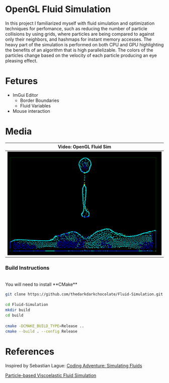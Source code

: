# OpenGL Fluid Simulation 

In this project I familiarized myself with fluid simulation and optimization techniques for perfomance, such as reducing the number of particle collisions by using grids, where particles are being compared to against only their neighbors, and hashmaps for instant memory accesses. The heavy part of the simulation is performed on both CPU and GPU highlighting the benefits of an algorithm that is high parallelizable. The colors of the particles change based on the velocity of each particle producing an eye pleasing effect.

#
# Fetures
* ImGui Editor
    * Border Boundaries
    * Fluid Variables
* Mouse interaction
# Media
| Video: OpenGL Fluid Sim |
|:-:|
|[![Image1](images/image.png)](https://youtu.be/o_MiktU0-7I)



### Build Instructions
<br>
You will need to install **CMake**

```bash
git clone https://github.com/thedarkdarkchocolate/Fluid-Simulation.git

cd Fluid-Simulation
mkdir build
cd build

cmake -DCMAKE_BUILD_TYPE=Release ..
cmake --build . --config Release
```

# References

Inspired by Sebastian Lague: [Coding Adventure: Simulating Fluids](https://www.youtube.com/watch?v=rSKMYc1CQHE)

[Particle-based Viscoelastic Fluid Simulation](http://www.ligum.umontreal.ca/Clavet-2005-PVFS/pvfs.pdf)

